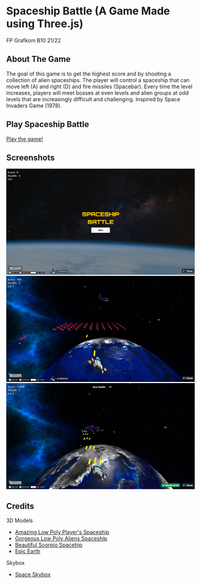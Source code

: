 # Spaceship Battle (A Game Made using Three.js)
FP Grafkom B10 21/22

## About The Game
The goal of this game is to get the highest score and by shooting a collection of alien spaceships. The player will control a spaceship that can move left (A) and right (D) and fire missiles (Spacebar). Every time the level increases, players will meet bosses at even levels and alien groups at odd levels that are increasingly difficult and challenging. Inspired by Space Invaders Game (1978).

## Play Spaceship Battle
[Play the game!](https://oni4hmad.github.io/fp-grafkom-spaceship_battle/)

## Screenshots
![Game Screenshot](./screenshots/1.png)
![Game Screenshot](./screenshots/2.png)
![Game Screenshot](./screenshots/3.png)

## Credits
3D Models
* [Amazing Low Poly Player's Spaceship](https://sketchfab.com/3d-models/low-poly-spaceships-9177fe4356e4451485dc6129c9904eb9)
* [Gorgeous Low Poly Aliens Spaceship](https://sketchfab.com/3d-models/pixel-low-poly-spaceship-3-8d54be9049ca4aa99041a0936b8e6db2)
* [Beautiful Scorpio Spacehip](https://sketchfab.com/3d-models/scorpio-c1c2cec3e95c429c96a9e59b9b84d4fc)
* [Epic Earth](https://sketchfab.com/3d-models/earth-8a3f6e66955e41d48762d75725d3ab52)

Skybox
* [Space Skybox](https://opengameart.org/content/space-skyboxes-0)